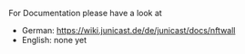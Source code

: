 For Documentation please have a look at
* German: https://wiki.junicast.de/de/junicast/docs/nftwall
* English: none yet
